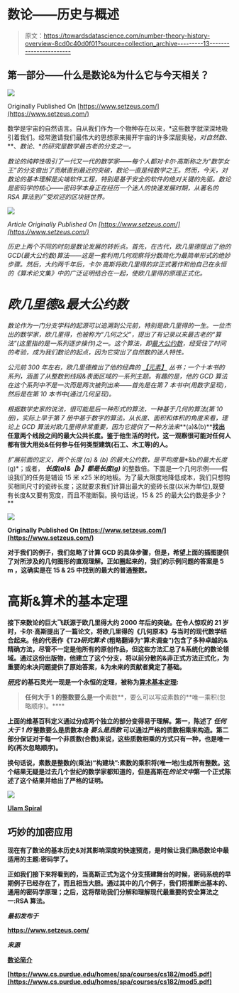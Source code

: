 # 数论——历史与概述

> 原文：<https://towardsdatascience.com/number-theory-history-overview-8cd0c40d0f01?source=collection_archive---------13----------------------->

## 第一部分——什么是数论&为什么它与今天相关？

![](img/f7d4eee8d91937a894b1841064ee7ea9.png)

Originally Published On [https://www.setzeus.com/](https://www.setzeus.com/)

数学是宇宙的自然语言。自从我们作为一个物种存在以来，*这些数字就深深地吸引着我们。经常邀请我们最伟大的思想家来揭开宇宙的许多深层奥秘，*对自然数*、**、*数论*、**的研究是数学最古老的分支之一。*

*数论的纯粹性吸引了一代又一代的数学家——每个人都对卡尔·高斯称之为“数学女王”的分支做出了贡献直到最近的突破，*数论*一直是纯数学之王。然而，今天，对数论的基本理解是尖端软件工程，特别是基于安全的软件的绝对关键的先驱。数论是密码学的核心——密码学本身正在经历一个迷人的快速发展时期，从著名的 RSA 算法到广受欢迎的区块链世界。*

*![](img/022fa700197d171f5993a4c1cb826d06.png)*

*Article Originally Published On [https://www.setzeus.com/](https://www.setzeus.com/)*

*历史上两个不同的时刻是数论发展的转折点。首先，在古代，欧几里德提出了他的 GCD(最大公约数)算法——这是一套利用几何观察将分数简化为最简单形式的绝妙步骤。然后，大约两千年后，卡尔·高斯将欧几里得的非正式著作和他自己在永恒的《算术论文集》中的广泛证明结合在一起，使欧几里得的原理正式化。*

# *欧几里德&最大公约数*

*数论作为一门分支学科的起源可以追溯到公元前，特别是欧几里得的一生。一位杰出的数学家，欧几里得，也被称为“几何之父”，提出了有记录以来最古老的“算法”(这里指的是一系列逐步操作)之一。这个算法，即[最大公约数](https://en.wikipedia.org/wiki/Greatest_common_divisor)，经受住了时间的考验，成为我们数论的起点，因为它突出了自然数的迷人特性。*

*公元前 300 年左右，欧几里德推出了他的经典的 [*【元素】*](https://amzn.to/31zd57D) 丛书；一个十本书的系列，涵盖了从整数到线段&表面区域的一系列主题。有趣的是，他的 GCD 算法在这个系列中不是一次而是两次被列出来——首先是在第 7 本书中(用数字呈现)，然后是在第 10 本书中(通过几何呈现)。*

*根据数学史家的说法，很可能是后一种形式的算法，一种基于几何的算法(第 10 册)，实际上早于第 7 册中基于数字的算法。从长度、面积和体积的角度来看，理论上 GCD 算法对欧几里得非常重要，因为它提供了一种方法来***(a)&(b)****找出任意两个线段之间的最大公共长度。鉴于他生活的时代，这一观察很可能对任何人都有很大用处&任何参与任何类型建筑(石工、木工等)的人。**

*扩展前面的定义，两个长度 *(a)* & *(b)* 的最大公约数，是平均度量**&b*的最大长度*(g)*；或者， ***长度(a)&【b】都是长度(g)*** 的整数倍。下面是一个几何示例——假设我们的任务是铺设 15 米 x25 米的地板。为了最大限度地降低成本，我们只想购买相同尺寸的瓷砖长度；这就要求我们计算出最大的瓷砖长度(以米为单位),既要有长度&又要有宽度，而且不能断裂。换句话说，15 & 25 的最大公约数是多少？**

**![](img/ecb7259748fc9cc121b281b847fd29e4.png)**

**Originally Published On [https://www.setzeus.com/](https://www.setzeus.com/)**

**对于我们的例子，我们忽略了计算 GCD 的具体步骤，但是，希望上面的插图提供了对所涉及的几何图形的直观理解。正如圈起来的，我们的示例问题的答案是 **5 m** ，这确实是在 15 & 25 中找到的最大的普通整数。**

# **高斯&算术的基本定理**

**接下来数论的巨大飞跃源于欧几里得大约 2000 年后的突破。在令人惊叹的 21 岁时，卡尔·高斯提出了一篇论文，将欧几里得的《几何原本》与当时的现代数学结合起来。他的代表作《T2》*研究算术* (粗略翻译为“算术调查”)包含了多种卓越的&精确方法，尽管不一定是他所有的原创作品，但这些方法汇总了&系统化的数论领域。通过这份出版物，他建立了这个分支，将以前分散的&非正式方法正式化，为重要的未决问题提供了原始答案，&为未来的贡献者奠定了基础。**

**[*研究*](https://en.wikipedia.org/wiki/Disquisitiones_Arithmeticae) 的基石灵光一现是一个永恒的定理，被称为[算术基本定理](http://mathworld.wolfram.com/FundamentalTheoremofArithmetic.html):**

> **任何大于 1 的整数要么是一个**素数**，要么可以写成素数的**唯一乘积(忽略顺序)。****

**上面的维基百科定义通过分成两个独立的部分变得易于理解。第一，陈述了 ***任何大于 1 的*** 整数要么是质数本身 ***要么是质数*** 可以通过严格的质数相乘来构造。第二部分保证对于每一个非质数(合数)来说，这些质数相乘的方式只有一种，也是唯一的(再次忽略顺序)。**

**换句话说，素数是整数的(乘法)“构建块”:素数的乘积将(唯一地)生成所有整数。这个结果无疑是过去几个世纪的数学家都知道的，但是高斯在*的论文中*第一个正式陈述了这个结果并给出了严格的证明。**

**![](img/8a7dbcacb07185e69f46c8b1e97af2df.png)**

**[Ulam Spiral](https://en.wikipedia.org/wiki/Ulam_spiral)**

## **巧妙的加密应用**

**现在有了数论的基本历史&对其影响深度的快速预览，是时候让我们熟悉数论中最适用的主题:密码学了。**

**正如我们接下来将看到的，当高斯正式为这个分支搭建舞台的时候，密码系统的早期例子已经存在了，而且相当大胆。通过其中的几个例子，我们将推断出基本的、通用的密码学原理；之后，这将帮助我们分解和理解现代最重要的安全算法之一:RSA 算法。**

***最初发布于***

**https://www.setzeus.com/**

***来源***

**[数论简介](https://amzn.to/31y8nqD)**

**[https://www.cs.purdue.edu/homes/spa/courses/cs182/mod5.pdf](https://www.cs.purdue.edu/homes/spa/courses/cs182/mod5.pdf)**